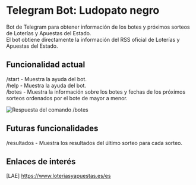 # Telegram Bot: Ludopato negro
Bot de Telegram para obtener información de los botes y próximos sorteos de Loterías y Apuestas del Estado.  
El bot obtiene directamente la información del RSS oficial de Loterías y Apuestas del Estado.

## Funcionalidad actual
/start  - Muestra la ayuda del bot.  
/help   - Muestra la ayuda del bot.  
/botes  - Muestra la información sobre los botes y fechas de los próximos sorteos ordenados por el bote de mayor a menor.  

![Respuesta del comando /botes](ludopatonegro_bot/ludopatonegro-botes.PNG?raw=true "/botes") 

## Futuras funcionalidades
/resultados   - Muestra los resultados del último sorteo para cada sorteo.

## Enlaces de interés
[LAE] https://www.loteriasyapuestas.es/es
